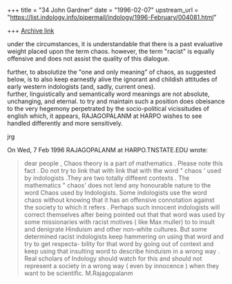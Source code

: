 +++
title = "34 John Gardner"
date = "1996-02-07"
upstream_url = "https://list.indology.info/pipermail/indology/1996-February/004081.html"

+++
[Archive link](https://list.indology.info/pipermail/indology/1996-February/004081.html)

under the circumstances, it is understandable that there is a past 
evaluative weight placed upon the term chaos.  however, the term "racist" 
is equally offensive and does not assist the quality of this dialogue.

further, to absolutize the "one and only meaning" of chaos, as suggested 
below, is to also keep earnestly alive the ignorant and childish 
attitudes of early western indologists (and, sadly, current ones).  
further, linguistically and semantically word meanings are not absolute, 
unchanging, and eternal.  to try and maintain such a position does 
obeisance to the very hegemony perpetrated by the socio-political 
vicissitudes of english which, it appears, RAJAGOPALANM at HARPO wishes to 
see handled differently and more sensitively.

jrg


On Wed, 7 Feb 1996 RAJAGOPALANM at HARPO.TNSTATE.EDU wrote:

> dear people ,
> Chaos theory is a part of mathematics . Please note this fact . Do not try to link that with
> link that with the word " chaos ' used by indologists .They are two 
> totally diffeent contexts . The mathematics " chaos' does not lend
>  any honourable nature to the word Chaos used by Indologists. Some indologists
> use the word chaos  without knowing that it has an offensive connotation 
> against the society to which it refers . Perhaps such innocent indologists
> will correct themselves  after being pointed out that that word was used
> by some missionaries with racist motives ( like Max muller) to
>  to insult  
> and denigrate Hinduism and other non-white cultures. But some determined
> racist indologists keep hammering on using that word and try to get respecta-
> bility for that word by going out of context and keep using that
> insulting word to describe hinduism in a wrong way . Real scholars of Indology
> should watch for this and should not represent a society in a wrong way
> ( even by innocence ) when they want to be scientific.  M.Rajagopalanm
> 




